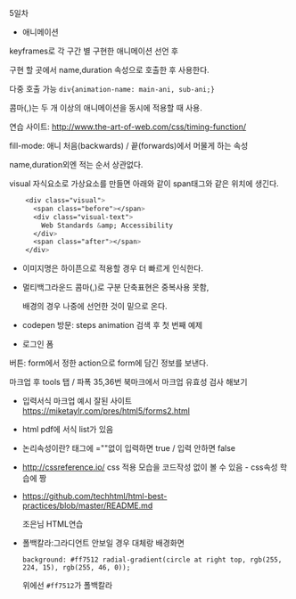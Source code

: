 5일차

- 애니메이션

keyframes로 각 구간 별 구현한 애니메이션 선언 후 

구현 할 곳에서 name,duration 속성으로 호출한 후 사용한다. 

다중 호출 가능 `div{animation-name: main-ani, sub-ani;}`

콤마(,)는 두 개 이상의 애니메이션을 동시에 적용할 때 사용.

연습 사이트: http://www.the-art-of-web.com/css/timing-function/

fill-mode: 애니 처음(backwards) / 끝(forwards)에서 머물게 하는 속성

name,duration외엔 적는 순서 상관없다.

visual 자식요소로 가상요소를 만들면 아래와 같이 span태그와 같은 위치에 생긴다.

```css
    <div class="visual">
      <span class="before"></span>
      <div class="visual-text">
        Web Standards &amp; Accessibility
      </div>
      <span class="after"></span>
    </div>
```



- 이미지명은 하이픈으로 적용할 경우 더 빠르게 인식한다.

- 멀티백그라운드 콤마(,)로 구분 단축표현은 중복사용 못함, 

  배경의 경우 나중에 선언한 것이 밑으로 온다.

- codepen 방문: steps animation 검색 후 첫 번째 예제



- 로그인 폼

버튼: form에서 정한 action으로 form에 담긴 정보를 보낸다.

마크업 후 tools 탭 / 파폭 35,36번 북마크에서 마크업 유효성 검사 해보기

- 입력서식 마크업 예시 잘된 사이트 https://miketaylr.com/pres/html5/forms2.html


- html pdf에 서식 list가 있음
- 논리속성이란? 태그에 =""없이 입력하면 true / 입력 안하면 false



- http://cssreference.io/ css 적용 모습을 코드작성 없이 볼 수 있음 - css속성 학습에 짱

- https://github.com/techhtml/html-best-practices/blob/master/README.md 

  조은님 HTML연습 

- 폴백칼라:그라디언트 안보일 경우 대체랑 배경화면 

  `background: #ff7512 radial-gradient(circle at right top, rgb(255, 224, 15), rgb(255, 46, 0));`

  위에선 `#ff7512`가 폴백칼라

  ​

